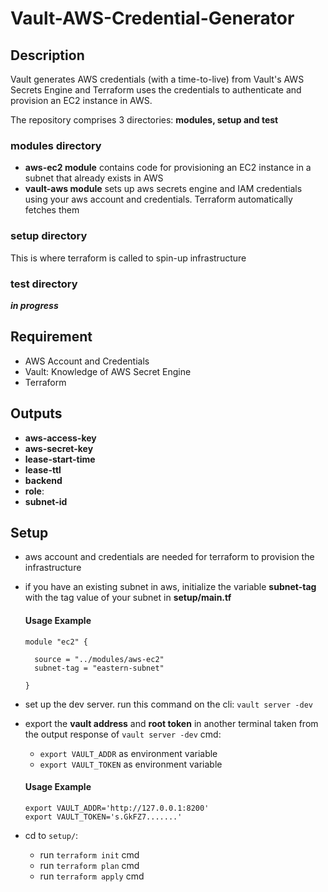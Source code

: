 # Vault-AWS-Credential-Generator

## Description
Vault generates AWS credentials (with a time-to-live) from Vault's AWS Secrets Engine and Terraform uses the credentials to authenticate and  provision an EC2 instance in AWS. 

The repository comprises 3 directories: **modules, setup and test**

### modules directory
- **aws-ec2 module** contains code for provisioning an EC2 instance in a subnet that already exists in AWS
- **vault-aws module** sets up aws secrets engine and IAM credentials using your aws account and credentials. Terraform automatically fetches them

### setup directory
This is where terraform is called to spin-up infrastructure

### test directory
***in progress***

## Requirement
- AWS Account and Credentials
- Vault: Knowledge of AWS Secret Engine
- Terraform

## Outputs
- **aws-access-key**
- **aws-secret-key**
- **lease-start-time**
- **lease-ttl**
- **backend**
- **role**:
- **subnet-id**

## Setup
- aws account and credentials are needed for terraform to provision the infrastructure
- if you have an existing subnet in aws, initialize the variable **subnet-tag** with the tag value of your subnet in **setup/main.tf**

  #### Usage Example
   ~~~
   module "ec2" {

     source = "../modules/aws-ec2"  
     subnet-tag = "eastern-subnet"

   }
   ~~~
   
- set up the dev server. run this command on the cli: `vault server -dev`
- export the **vault address** and **root token** in another terminal taken from the output response of `vault server -dev` cmd:

   - `export VAULT_ADDR` as environment variable
   - `export VAULT_TOKEN` as environment variable

   #### Usage Example
   ~~~
   export VAULT_ADDR='http://127.0.0.1:8200'
   export VAULT_TOKEN='s.GkFZ7.......'
   ~~~

- cd to `setup/`:
   - run `terraform init` cmd
   - run `terraform plan` cmd
   - run `terraform apply` cmd